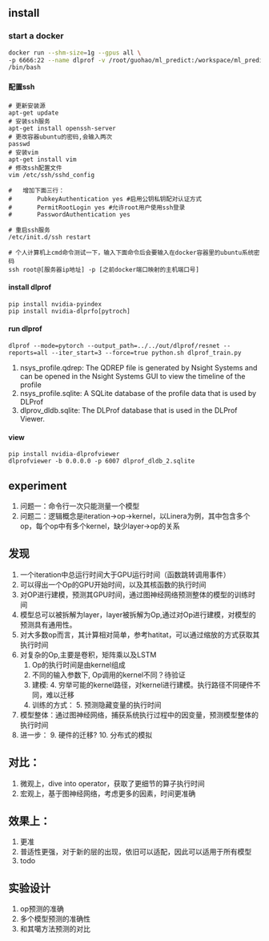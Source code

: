 ## install

### start a docker
```bash
docker run --shm-size=1g --gpus all \
-p 6666:22 --name dlprof -v /root/guohao/ml_predict:/workspace/ml_predict -itd nvcr.io/nvidia/pytorch:21.07-py3 \
/bin/bash
```

#### 配置ssh
```shell
# 更新安装源
apt-get update
# 安装ssh服务
apt-get install openssh-server
# 更改容器ubuntu的密码,会输入两次
passwd
# 安装vim
apt-get install vim
# 修改ssh配置文件
vim /etc/ssh/sshd_config

#	增加下面三行：
#		PubkeyAuthentication yes #启用公钥私钥配对认证方式 
#		PermitRootLogin yes #允许root用户使用ssh登录 
#		PasswordAuthentication yes

# 重启ssh服务
/etc/init.d/ssh restart

# 个人计算机上cmd命令测试一下，输入下面命令后会要输入在docker容器里的ubuntu系统密码
ssh root@[服务器ip地址] -p [之前docker端口映射的主机端口号] 
```
#### install dlprof

```shell
pip install nvidia-pyindex
pip install nvidia-dlprfo[pytroch]
```

#### run dlprof
```shell
dlprof --mode=pytorch --output_path=../../out/dlprof/resnet --reports=all --iter_start=3 --force=true python.sh dlprof_train.py
```

1. nsys_profile.qdrep: The QDREP file is generated by Nsight Systems and can be
   opened in the Nsight Systems GUI to view the timeline of the profile
2. nsys_profile.sqlite:  A SQLite database of the profile data that is used by DLProf
3. dlprov_dldb.sqlite:  The DLProf database that is used in the DLProf Viewer.

#### view
```shell
pip install nvidia-dlprofviewer
dlprofviewer -b 0.0.0.0 -p 6007 dlprof_dldb_2.sqlite
```

## experiment
1. 问题一：命令行一次只能测量一个模型
2. 问题二：逻辑概念是iteration→op→kernel，以Linera为例，其中包含多个op，每个op中有多个kernel，缺少layer→op的关系


## 发现

1. 一个iteration中总运行时间大于GPU运行时间（函数跳转调用事件）
2. 可以得出一个Op的GPU开始时间，以及其核函数的执行时间
3. 对OP进行建模，预测其GPU时间，通过图神经网络预测整体的模型的训练时间
4. 模型总可以被拆解为layer，layer被拆解为Op,通过对Op进行建模，对模型的预测具有通用性。
5. 对大多数op而言，其计算相对简单，参考hatitat，可以通过缩放的方式获取其执行时间
6. 对复杂的Op,主要是卷积，矩阵乘以及LSTM
   1. Op的执行时间是由kernel组成
   2. 不同的输入参数下, Op调用的kernel不同？待验证
   3. 建模:
      4. 穷举可能的kernel路径，对kernel进行建模。执行路径不同硬件不同，难以迁移
   4. 训练的方式：
      5. 预测隐藏变量的执行时间
7. 模型整体：通过图神经网络，捕获系统执行过程中的因变量，预测模型整体的执行时间
8. 进一步：
   9. 硬件的迁移?
   10. 分布式的模拟
## 对比：
1. 微观上，dive into operator，获取了更细节的算子执行时间
2. 宏观上，基于图神经网络，考虑更多的因素，时间更准确

## 效果上：
1. 更准
2. 普适性更强，对于新的层的出现，依旧可以适配，因此可以适用于所有模型
3. todo

## 实验设计
1. op预测的准确
3. 多个模型预测的准确性
2. 和其噶方法预测的对比